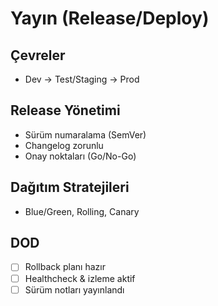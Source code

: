 # Yayın (Release/Deploy)

## Çevreler
- Dev → Test/Staging → Prod

## Release Yönetimi
- Sürüm numaralama (SemVer)
- Changelog zorunlu
- Onay noktaları (Go/No-Go)

## Dağıtım Stratejileri
- Blue/Green, Rolling, Canary

## DOD
- [ ] Rollback planı hazır
- [ ] Healthcheck & izleme aktif
- [ ] Sürüm notları yayınlandı
